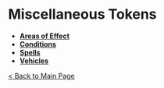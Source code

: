 # Miscellaneous Tokens
- **[Areas of Effect](areas_of_effect)**
- **[Conditions](conditions)**
- **[Spells](spells)**
- **[Vehicles](vehicles)**

[< Back to Main Page](../README.md#dungeons-and-dragons-5th-edition)
